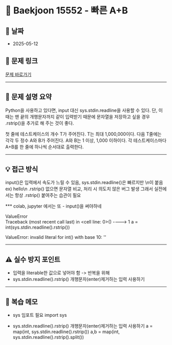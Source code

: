 # 📝 Baekjoon 15552 - 빠른 A+B

## 📅 날짜
- 2025-05-12

## 🔗 문제 링크
[문제 바로가기](https://www.acmicpc.net/problem/15552)

---

## 📌 문제 설명 요약

Python을 사용하고 있다면, input 대신 sys.stdin.readline을 사용할 수 있다. 
단, 이때는 맨 끝의 개행문자까지 같이 입력받기 때문에 문자열을 저장하고 싶을 경우 .rstrip()을 추가로 해 주는 것이 좋다.

첫 줄에 테스트케이스의 개수 T가 주어진다. T는 최대 1,000,000이다. 
다음 T줄에는 각각 두 정수 A와 B가 주어진다. A와 B는 1 이상, 1,000 이하이다.
각 테스트케이스마다 A+B를 한 줄에 하나씩 순서대로 출력한다.

---

## 💡 접근 방식


input()은 입력에서 속도가 느릴 수 있음,
sys.stdin.readline()은 빠르지만 \n이 붙음 ex) hello\n
.rstrip() 없으면 문자열 비교, 처리 시 의도치 않은 버그 발생 
그래서 실전에서는 항상 .rstrip() 붙여주는 습관이 필요

*** colab, jupyter 에서는 또 - input()을 써야하네 

ValueError                                
Traceback (most recent call last)
<ipython-input-5-5fee02319279> in <cell line: 0>()
----> 1 a = int(sys.stdin.readline().rstrip())

ValueError: invalid literal for int() with base 10: ''


---

## ⚠️ 실수 방지 포인트

- 입력을 literable한 값으로 넣어야 함 -> 반복을 위해
- sys.stdin.readline().rstrip() 개행문자(enter)제거하는 입력 사용하기


---

## 🧠 복습 메모

- sys 임포트 필요 
import sys 

- sys.stdin.readline().rstrip() 개행문자(enter)제거하는 입력 사용하기
a = map(int, sys.stdin.readline().rstrip())
a,b = map(int, sys.stdin.readline().rstrip().split())
